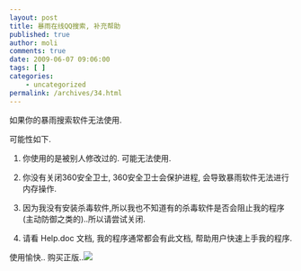 ```yaml
---
layout: post
title: 暴雨在线QQ搜索, 补充帮助
published: true
author: moli
comments: true
date: 2009-06-07 09:06:00
tags: [ ]
categories:
    - uncategorized
permalink: /archives/34.html
---
```

如果你的暴雨搜索软件无法使用.

可能性如下.

1. 你使用的是被别人修改过的. 可能无法使用.

2. 你没有关闭360安全卫士, 360安全卫士会保护进程, 会导致暴雨软件无法进行内存操作.

3. 因为我没有安装杀毒软件,所以我也不知道有的杀毒软件是否会阻止我的程序(主动防御之类的)..所以请尝试关闭.

4. 请看 Help.doc 文档, 我的程序通常都会有此文档, 帮助用户快速上手我的程序.

使用愉快.. 购买正版..![][1]

 [1]: http://img.baidu.com/hi/face/i_f01.gif